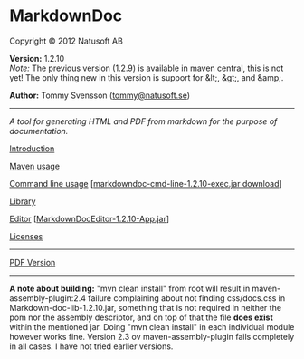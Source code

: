# MarkdownDoc

Copyright © 2012 Natusoft AB

__Version:__ 1.2.10  
_Note:_ The previous version (1.2.9) is available in maven central, this is not yet! The only thing new in this version is support for &amp;lt;, &amp;gt;, and &amp;amp;.

__Author:__ Tommy Svensson (tommy@natusoft.se)

----

_A tool for generating HTML and PDF from markdown for the purpose of documentation._

[Introduction](https://github.com/tombensve/MarkdownDoc/blob/master/Docs/MarkdownDoc.md)

[Maven usage](https://github.com/tombensve/MarkdownDoc/blob/master/MavenPlugin/docs/MarkdownDoc-Maven-Plugin.md)

[Command line usage](https://github.com/tombensve/MarkdownDoc/blob/master/CommandLine/docs/MarkdownDoc-CommandLine.md) \[[markdowndoc-cmd-line-1.2.10-exec.jar download](http://download.natusoft.se/tools/markdowndoc-cmd-line-1.2.10-exec.jar)\] 

[Library](https://github.com/tombensve/MarkdownDoc/blob/master/Library/docs/MarkdownDoc-Library.md)

[Editor](https://github.com/tombensve/MarkdownDoc/blob/master/Editor/docs/MarkdownDoc-Editor.md) \[[MarkdownDocEditor-1.2.10-App.jar](http://download.natusoft.se/tools/MarkdownDocEditor-1.2.10-App.jar)\] 

[Licenses](https://github.com/tombensve/MarkdownDoc/blob/master/Docs/licenses.md)

----

[PDF Version](https://github.com/tombensve/MarkdownDoc/blob/master/Docs/MarkdownDoc-User-Guide.pdf)

----

__A note about building:__ "mvn clean install" from root will result in maven-assembly-plugin:2.4 failure complaining about not finding css/docs.css in Markdown-doc-lib-1.2.10.jar, something that is not required in neither the pom nor the assembly descriptor, and on top of that the file __does exist__ within the mentioned jar. Doing "mvn clean install" in each individual module however works fine. Version 2.3 ov maven-assembly-plugin fails completely in all cases. I have not tried earlier versions.
